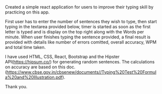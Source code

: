 Created a simple react application for users to improve their typing skill by practicing on this app.

First user has to enter the number of sentences they wish to type, then start typing in the textarea provided below, timer is started as soon as the first letter is typed and is display on the top right along with the Words per minute. When user finishes typing the sentence provided, a final result is provided with details like number of errors comitted, overall accuracy, WPM and total time taken.

I have used HTML, CSS, React, Bootstrap and the Hipster API(https://hipsum.co/) for generating random sentences. The calculations on accuracy are based on this doc.(https://www.cbse.gov.in/cbsenew/documents//Typing%20Test%20Formula%20and%20Illustration.pdf).

Thank you.
